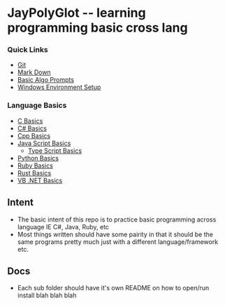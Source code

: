 # JayPolyGlot -- learning programming basic cross lang #

### Quick Links ###
* [Git](./Git/README.md)
* [Mark Down](./MarkDown/README.md)
* [Basic Algo Prompts](./BasicAlgorithmPromts.md)
* [Windows Environment Setup](./Windows/README.md)

### Language Basics ###
* [C Basics](./C/README.md)
* [C# Basics](./CSharp/README.md)
* [Cpp Basics](./Cpp/README.md)
* [Java Script Basics](./JavaScript/README.md)
    - [Type Script Basics](./TypeScript/README.md)
* [Python Basics](./Python/README.md)
* [Ruby Basics](./Ruby/README.md)
* [Rust Basics](./Rust/README.md)
* [VB .NET Basics](./VisualBasic/README.md)

## Intent ##
* The basic intent of this repo is to practice
    basic programming across language IE C#, Java, Ruby, etc
* Most things written should have some pairity in that
    it should be the same programs pretty much
    just with a different language/framework etc.

## Docs ##
* Each sub folder should have it's own README on how to open/run install blah blah blah